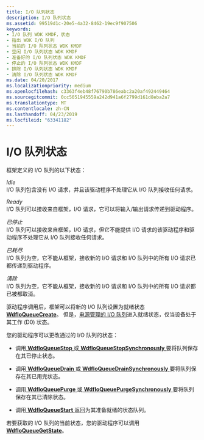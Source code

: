 ```yaml
---
title: I/O 队列状态
description: I/O 队列状态
ms.assetid: 99519d1c-20e5-4a32-8462-19ec9f907506
keywords:
- I/O 队列 WDK KMDF，状态
- 指出 WDK I/O 队列
- 当前的 I/O 队列状态 WDK KMDF
- 空闲 I/O 队列状态 WDK KMDF
- 准备好的 I/O 队列状态 WDK KMDF
- 停止的 I/O 队列状态 WDK KMDF
- 排除 I/O 队列状态 WDK KMDF
- 清除 I/O 队列状态 WDK KMDF
ms.date: 04/20/2017
ms.localizationpriority: medium
ms.openlocfilehash: c3363f4eb48f76790b786eabc2a20af492449464
ms.sourcegitcommit: 0cc5051945559a242d941a6f2799d161d8eba2a7
ms.translationtype: MT
ms.contentlocale: zh-CN
ms.lasthandoff: 04/23/2019
ms.locfileid: "63341182"
---
```

# <a name="io-queue-states"></a>I/O 队列状态


框架定义的 I/O 队列的以下状态：

<a href="" id="idle"></a>*Idle*  
I/O 队列包含没有 I/O 请求，并且该驱动程序不处理它从 I/O 队列接收任何请求。

<a href="" id="ready"></a>*Ready*  
I/O 队列可以接收来自框架，I/O 请求，它可以将输入/输出请求传递到驱动程序。

<a href="" id="stopped"></a>*已停止*  
I/O 队列可以接收来自框架，I/O 请求，但它不能提供 I/O 请求的该驱动程序和驱动程序不处理它从 I/O 队列接收任何请求。

<a href="" id="drained"></a>*已耗尽*  
I/O 队列为空，它不能从框架，接收新的 I/O 请求和 I/O 队列中的所有 I/O 请求已都传递到驱动程序。

<a href="" id="purged"></a>*清除*  
I/O 队列为空，它不能从框架，接收新的 I/O 请求和 I/O 队列中的所有 I/O 请求都已被都取消。

驱动程序调用后，框架可以将新的 I/O 队列设置为就绪状态[ **WdfIoQueueCreate**](https://msdn.microsoft.com/library/windows/hardware/ff547401)。 但是，[电源管理的 I/O 队列](using-power-managed-i-o-queues.md)进入就绪状态，仅当设备处于其工作 (D0) 状态。

您的驱动程序可以更改通过的 I/O 队列的状态：

-   调用[ **WdfIoQueueStop** ](https://msdn.microsoft.com/library/windows/hardware/ff548482)或[ **WdfIoQueueStopSynchronously** ](https://msdn.microsoft.com/library/windows/hardware/ff548489)要将队列保存在其已停止状态。

-   调用[ **WdfIoQueueDrain** ](https://msdn.microsoft.com/library/windows/hardware/ff547406)或[ **WdfIoQueueDrainSynchronously** ](https://msdn.microsoft.com/library/windows/hardware/ff547412)要将队列保存在其已用完状态。

-   调用[ **WdfIoQueuePurge** ](https://msdn.microsoft.com/library/windows/hardware/ff548442)或[ **WdfIoQueuePurgeSynchronously** ](https://msdn.microsoft.com/library/windows/hardware/ff548449)要将队列保存在其已清除状态。

-   调用[ **WdfIoQueueStart** ](https://msdn.microsoft.com/library/windows/hardware/ff548478)返回为其准备就绪的状态队列。

若要获取的 I/O 队列的当前状态，您的驱动程序可以调用[ **WdfIoQueueGetState**](https://msdn.microsoft.com/library/windows/hardware/ff548437)。

 

 





